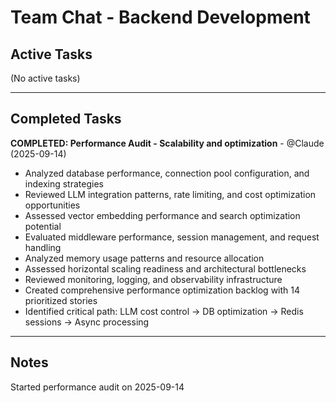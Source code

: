 # Team Chat - Backend Development

## Active Tasks

(No active tasks)

---

## Completed Tasks

**COMPLETED: Performance Audit - Scalability and optimization** - @Claude (2025-09-14)
- Analyzed database performance, connection pool configuration, and indexing strategies
- Reviewed LLM integration patterns, rate limiting, and cost optimization opportunities
- Assessed vector embedding performance and search optimization potential
- Evaluated middleware performance, session management, and request handling
- Analyzed memory usage patterns and resource allocation
- Assessed horizontal scaling readiness and architectural bottlenecks
- Reviewed monitoring, logging, and observability infrastructure
- Created comprehensive performance optimization backlog with 14 prioritized stories
- Identified critical path: LLM cost control → DB optimization → Redis sessions → Async processing

---

## Notes

Started performance audit on 2025-09-14